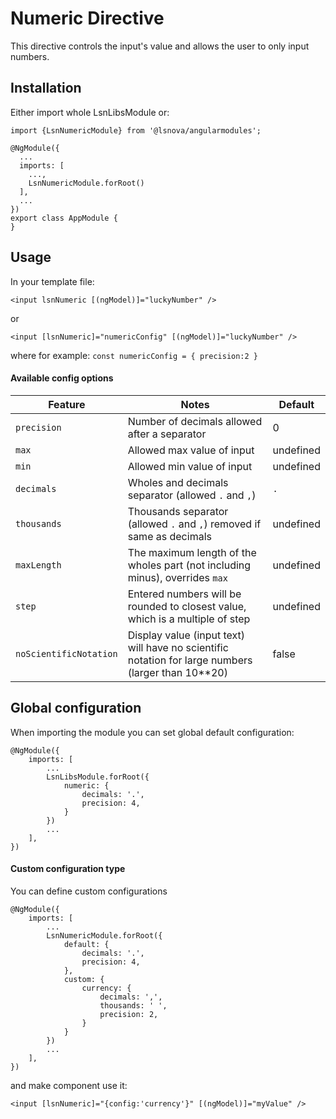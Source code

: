 # Numeric Directive

This directive controls the input's value and allows the user to only input numbers.

## Installation
Either import whole LsnLibsModule or: 
```
import {LsnNumericModule} from '@lsnova/angularmodules';

@NgModule({
  ...
  imports: [
    ...,
    LsnNumericModule.forRoot()
  ],
  ...
})
export class AppModule {
}
```

## Usage
In your template file:

`<input lsnNumeric [(ngModel)]="luckyNumber" />`

or

`<input [lsnNumeric]="numericConfig" [(ngModel)]="luckyNumber" />`

where for example: `const numericConfig = { precision:2 }`

#### Available config options

| Feature          | Notes                                                                         | Default      |
|------------------|-------------------------------------------------------------------------------|--------------|
| `precision`      | Number of decimals allowed after a separator                                  |   0          |
| `max`            | Allowed max value of input                                                    |   undefined  |
| `min`            | Allowed min value of input                                                    |   undefined  |
| `decimals`       | Wholes and decimals separator (allowed `.` and `,`)                           |   `.`        |
| `thousands`      | Thousands separator (allowed `.` and `,`) removed if same as decimals         |   undefined  |
| `maxLength`      | The maximum length of the wholes part (not including minus), overrides `max`  |   undefined  |
| `step`           | Entered numbers will be rounded to closest value, which is a multiple of step |   undefined  |
| `noScientificNotation`| Display value (input text) will have no scientific notation for large numbers (larger than 10**20)|   false  |

## Global configuration
When importing the module you can set global default configuration:
```
@NgModule({
    imports: [
        ...
        LsnLibsModule.forRoot({
            numeric: {
                decimals: '.',
                precision: 4,
            }
        })
        ...
    ],
})
```

#### Custom configuration type
You can define custom configurations
```
@NgModule({
    imports: [
        ...
        LsnNumericModule.forRoot({
            default: {
                decimals: '.',
                precision: 4,
            },
            custom: {
                currency: {
                    decimals: ',',
                    thousands: ' ',
                    precision: 2,
                }
            }
        })
        ...
    ],
})
```

and make component use it:

`<input [lsnNumeric]="{config:'currency'}" [(ngModel)]="myValue" /> `
